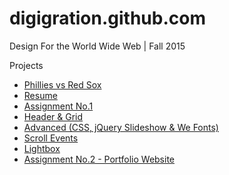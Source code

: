 # digigration.github.com

Design For the World Wide Web | Fall 2015

Projects
* [Phillies vs Red Sox](http://introwww.github.com/phillies "Phillies vs Red Sox") 
* [Resume](http://introwww.github.com/resume "Resume")
* [Assignment No.1](http://introwww.github.com/assignment1 "Assignment No.1") 
* [Header & Grid](http://introwww.github.com/header-grid "Header & Grid")
* [Advanced (CSS, jQuery Slideshow & We Fonts)](http://introwww.github.com/adanced "Advanced") 
* [Scroll Events](http://introwww.github.com/scrollit "Scroll Events")
* [Lightbox](http://introwww.github.com/lightbox "Light Box") 
* [Assignment No.2 - Portfolio Website](http://introwww.github.com/assignment2 "Assignment No.2")